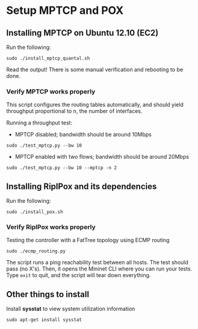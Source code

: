 Setup MPTCP and POX
===================

Installing MPTCP on Ubuntu 12.10 (EC2)
--------------------------------------

Run the following:

`sudo ./install_mptcp_quantal.sh` 

Read the output! There is some manual verification and rebooting to be done.       

### Verify MPTCP works properly
This script configures the routing tables automatically, and should 
yield throughput proportional to n, the number of interfaces.

Running a throughput test:

* MPTCP disabled; bandwidth should be around 10Mbps

`sudo ./test_mptcp.py --bw 10`

* MPTCP enabled with two flows; bandwidth should be around 20Mbps

`sudo ./test_mptcp.py --bw 10 --mptcp -n 2`

Installing RiplPox and its dependencies
---------------------------------------

Run the following:

`sudo ./install_pox.sh`

### Verify RiplPox works properly
Testing the controller with a FatTree topology using ECMP routing

`sudo ./ecmp_routing.py`

The script runs a ping reachability test between all hosts. The test should pass (no X's). 
Then, it opens the Mininet CLI where you can run your tests. Type `exit` to quit, and the 
script will tear down everything.

Other things to install
-----------------------

Install **sysstat** to view system utilization information

`sudo apt-get install sysstat`
